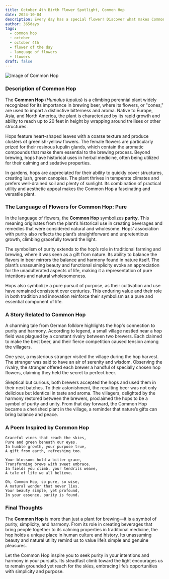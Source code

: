 ```yaml
---
title: October 4th Birth Flower Spotlight, Common Hop
date: 2024-10-04
description: Every day has a special flower! Discover what makes Common Hop unique as today’s birth flower and its symbolic meaning.
author: 365days
tags:
  - common hop
  - october
  - october 4th
  - flower of the day
  - language of flowers
  - flowers
draft: false
---
```


![Image of Common Hop](https://cdn.pixabay.com/photo/2014/08/04/18/12/hop-vines-409870_1280.jpg#center)


### Description of Common Hop

The **Common Hop** (_Humulus lupulus_) is a climbing perennial plant widely recognized for its importance in brewing beer, where its flowers, or "cones," are used to impart a distinctive bitterness and aroma. Native to Europe, Asia, and North America, the plant is characterized by its rapid growth and ability to reach up to 20 feet in height by wrapping around trellises or other structures.

Hops feature heart-shaped leaves with a coarse texture and produce clusters of greenish-yellow flowers. The female flowers are particularly prized for their resinous lupulin glands, which contain the aromatic compounds that make them essential to the brewing process. Beyond brewing, hops have historical uses in herbal medicine, often being utilized for their calming and sedative properties.

In gardens, hops are appreciated for their ability to quickly cover structures, creating lush, green canopies. The plant thrives in temperate climates and prefers well-drained soil and plenty of sunlight. Its combination of practical utility and aesthetic appeal makes the Common Hop a fascinating and versatile plant.

### The Language of Flowers for Common Hop: Pure

In the language of flowers, the **Common Hop** symbolizes **purity**. This meaning originates from the plant’s historical use in creating beverages and remedies that were considered natural and wholesome. Hops’ association with purity also reflects the plant’s straightforward and unpretentious growth, climbing gracefully toward the light.

The symbolism of purity extends to the hop’s role in traditional farming and brewing, where it was seen as a gift from nature. Its ability to balance the flavors in beer mirrors the balance and harmony found in nature itself. The plant’s unassuming beauty and functional simplicity evoke an appreciation for the unadulterated aspects of life, making it a representation of pure intentions and natural wholesomeness.

Hops also symbolize a pure pursuit of purpose, as their cultivation and use have remained consistent over centuries. This enduring value and their role in both tradition and innovation reinforce their symbolism as a pure and essential component of life.

### A Story Related to Common Hop

A charming tale from German folklore highlights the hop's connection to purity and harmony. According to legend, a small village nestled near a hop field was plagued by a constant rivalry between two brewers. Each claimed to make the best beer, and their fierce competition caused tension among the villagers.

One year, a mysterious stranger visited the village during the hop harvest. The stranger was said to have an air of serenity and wisdom. Observing the rivalry, the stranger offered each brewer a handful of specially chosen hop flowers, claiming they held the secret to perfect beer.

Skeptical but curious, both brewers accepted the hops and used them in their next batches. To their astonishment, the resulting beer was not only delicious but identical in taste and aroma. The villagers, delighted by the harmony restored between the brewers, proclaimed the hops to be a symbol of purity and unity. From that day forward, the Common Hop became a cherished plant in the village, a reminder that nature’s gifts can bring balance and peace.

### A Poem Inspired by Common Hop

```
Graceful vines that reach the skies,  
Pure and green beneath our eyes.  
In humble growth, your purpose true,  
A gift from earth, refreshing too.  

Your blossoms hold a bitter grace,  
Transforming brews with sweet embrace.  
In fields you climb, your tendrils weave,  
A tale of life we all believe.  

Oh, Common Hop, so pure, so wise,  
A natural wonder that never lies.  
Your beauty simple, yet profound,  
In your essence, purity is found.  
```

### Final Thoughts

The **Common Hop** is more than just a plant for brewing—it is a symbol of purity, simplicity, and harmony. From its role in creating beverages that bring people together to its calming properties in traditional medicine, the hop holds a unique place in human culture and history. Its unassuming beauty and natural utility remind us to value life’s simple and genuine pleasures.

Let the Common Hop inspire you to seek purity in your intentions and harmony in your pursuits. Its steadfast climb toward the light encourages us to remain grounded yet reach for the skies, embracing life’s opportunities with simplicity and purpose.


